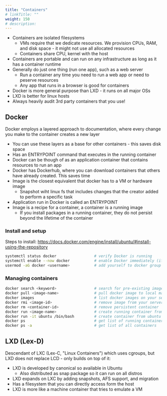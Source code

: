 ```yaml
---
title: "Containers"
# linkTitle: ""
weight: 150
# description:
---
```


- Containers are isolated filesystems
  - VMs require that we dedicate resources. We provision CPUs, RAM, and disk space - it might not use all allocated resources
  - Containers share CPU, kernel with the host
- Containers are portable and can run on any infrastructure as long as it has a container runtime
- Generally do just one thing (run one app), such as a web server
  - Run a container any time you need to run a web app or need to peserve resources
  - Any app that runs in a browser is good for containers
- Docker is more general purpose than LXD - it runs on all major OSs
- LXD is better for linux hosts
- Always heavily audit 3rd party containers that you use!

## Docker

Docker employs a layered approach to documentation, where every change you make to the container creates a new layer
- You can use these layers as a base for other containers - this saves disk space
- Has an ENTRYPOINT command that executes in the running container
- Docker can be though of as an application container that contains resources to run an app
- Docker has Dockerhub, where you can download containers that others have already created. This saves time
- Image is the closest equivalent that docker has to a VM or hardware image
  - Snapshot wiht linux fs that includes changes that the creator added to perform a specific task
- Application run in Docker is called an ENTRYPOINT
- Image is a recipe for a container, a container is a running image
  - If you install packages in a running container, they do not persist beyond the lifetime of the container


### Install and setup 

Steps to install: https://docs.docker.com/engine/install/ubuntu/#install-using-the-repository

```bash
systemctl status docker                 # verify Docker is running
systemctl enable --now docker           # enable Docker immediately (if not running and not enabled)
usermod -aG docker <username>           # add yourself to docker group so you don't need sudo each time
```

### Managing containers


```bash
docker search <keyword>                 # search for pre-existing image
docker pull <image-name>                # pull docker image to local machine
docker images                           # list docker images on your server
docker rmi <image-id>                   # remove image from your server
docker rm <container-id>                # remove persistent container
docker run <image-name>                 # create running container from image
docker run -it ubuntu /bin/bash         # create container from ubuntu image and get a bash shell in it
docker ps                               # get list of running containers
docker ps -a                            # get list of all containers

```

## LXD (Lex-D)

Descendant of LXC (Lex-C, "Linux Containers") which uses cgroups, but LXD does not replace LCD - only builds on top of it:
- LXD is developed by canonical so available in Ubuntu
  - Also distributed as snap package so it can run on all distros
- LXD expands on LXC by adding snapshots, AFS support, and migration
- Has a filesystem that you can directly access form the host
- LXD is more like a machine container that tries to emulate a VM